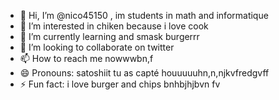 - 👋 Hi, I’m @nico45150 , im students in math and informatique
- 👀 I’m interested in chiken because i love cook 
- 🌱 I’m currently learning and smask burgerrr
- 💞️ I’m looking to collaborate on twitter 
- 📫 How to reach me nowwwbn,f
- 😄 Pronouns: satoshiit tu as capté houuuuuhn,n,njkvfredgvff
- ⚡ Fun fact: i love burger and chips
bnhbjhjbvn fv
<!---n,
nico45150/nico45150 is a ✨ special ✨ repository because its `README.md` (this file) appears on your GitHub profile.
You can click the Preview link to take a look at your changes.
--->
